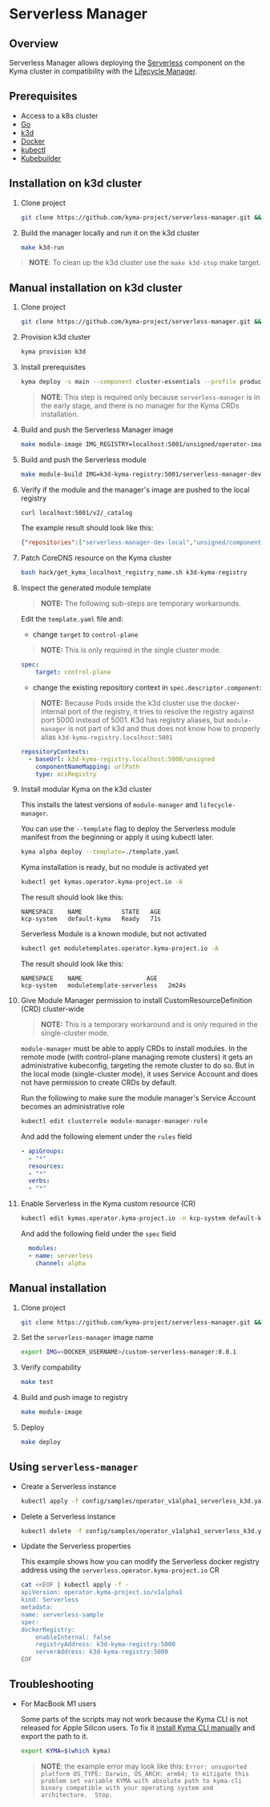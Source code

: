 # Serverless Manager

## Overview

Serverless Manager allows deploying the [Serverless](https://kyma-project.io/docs/kyma/latest/01-overview/main-areas/serverless/) component on the Kyma cluster in compatibility with the [Lifecycle Manager](https://github.com/kyma-project/lifecycle-manager).

## Prerequisites

- Access to a k8s cluster
- [Go](https://go.dev/)
- [k3d](https://k3d.io/)
- [Docker](https://www.docker.com/)
- [kubectl](https://kubernetes.io/docs/tasks/tools/)
- [Kubebuilder](https://book.kubebuilder.io/)

## Installation on k3d cluster

1. Clone project

    ```bash
    git clone https://github.com/kyma-project/serverless-manager.git && cd serverless-manager/
    ```

2. Build the manager locally and run it on the k3d cluster

    ```bash
    make k3d-run
    ```

>**NOTE**: To clean up the k3d cluster use the `make k3d-stop` make target.

## Manual installation on k3d cluster

1. Clone project

    ```bash
    git clone https://github.com/kyma-project/serverless-manager.git && cd serverless-manager/
    ```

2. Provision k3d cluster

    ```bash
    kyma provision k3d
    ```

3. Install prerequisites

    ```bash
    kyma deploy -s main --component cluster-essentials --profile production --ci
    ```

    > **NOTE**: This step is required only because `serverless-manager` is in the early stage, and there is no manager for the Kyma CRDs installation.

4. Build and push the Serverless Manager image

    ```bash
    make module-image IMG_REGISTRY=localhost:5001/unsigned/operator-images IMG=localhost:5001/serverless-manager-dev-local:0.0.1
    ```

5. Build and push the Serverless module

    ```bash
    make module-build IMG=k3d-kyma-registry:5001/serverless-manager-dev-local:0.0.1 MODULE_REGISTRY=localhost:5001/unsigned
    ```

6. Verify if the module and the manager's image are pushed to the local registry

    ```bash
    curl localhost:5001/v2/_catalog
    ```

    The example result should look like this:

    ```json
    {"repositories":["serverless-manager-dev-local","unsigned/component-descriptors/kyma.project.io/module/serverless"]}
    ```

7. Patch CoreDNS resource on the Kyma cluster

    ```bash
    bash hack/get_kyma_localhost_registry_name.sh k3d-kyma-registry
    ```

8. Inspect the generated module template

    >**NOTE:** The following sub-steps are temporary workarounds.

    Edit the `template.yaml` file and:

    - change `target` to `control-plane`

    >**NOTE:** This is only required in the single cluster mode.

    ```yaml
    spec:
        target: control-plane
    ```

    - change the existing repository context in `spec.descriptor.component`:  
    
    >**NOTE:** Because Pods inside the k3d cluster use the docker-internal port of the registry, it tries to resolve the registry against port 5000 instead of 5001. K3d has registry aliases, but `module-manager` is not part of k3d and thus does not know how to properly alias `k3d-kyma-registry.localhost:5001`

    ```yaml
    repositoryContexts:                                                                           
      - baseUrl: k3d-kyma-registry.localhost:5000/unsigned
        componentNameMapping: urlPath                                                               
        type: ociRegistry
    ```

9. Install modular Kyma on the k3d cluster

    This installs the latest versions of `module-manager` and `lifecycle-manager`.

    You can use the `--template` flag to deploy the Serverless module manifest from the beginning or apply it using kubectl later.

    ```bash
    kyma alpha deploy --template=./template.yaml
    ```

    Kyma installation is ready, but no module is activated yet

    ```bash
    kubectl get kymas.operator.kyma-project.io -A
    ```

    The result should look like this:

    ```text
    NAMESPACE    NAME           STATE   AGE
    kcp-system   default-kyma   Ready   71s
    ```

    Serverless Module is a known module, but not activated

    ```bash
    kubectl get moduletemplates.operator.kyma-project.io -A 
    ```

    The result should look like this:

    ```text
    NAMESPACE    NAME                  AGE
    kcp-system   moduletemplate-serverless   2m24s
    ```

10. Give Module Manager permission to install CustomResourceDefinition (CRD) cluster-wide

    >**NOTE:** This is a temporary workaround and is only required in the single-cluster mode.

    `module-manager` must be able to apply CRDs to install modules. In the remote mode (with control-plane managing remote clusters) it gets an administrative kubeconfig, targeting the remote cluster to do so. But in the local mode (single-cluster mode), it uses Service Account and does not have permission to create CRDs by default.

    Run the following to make sure the module manager's Service Account becomes an administrative role

    ```bash
    kubectl edit clusterrole module-manager-manager-role
    ```

    And add the following element under the `rules` field

    ```yaml
    - apiGroups:
      - "*"
      resources:
      - "*"                  
      verbs:                  
      - "*"
    ```

11. Enable Serverless in the Kyma custom resource (CR)

    ```bash
    kubectl edit kymas.operator.kyma-project.io -n kcp-system default-kyma
    ```

    And add the following field under the `spec` field

    ```yaml
      modules:
      - name: serverless
        channel: alpha
    ```

## Manual installation

1. Clone project

    ```bash
    git clone https://github.com/kyma-project/serverless-manager.git && cd serverless-manager/
    ```

2. Set the `serverless-manager` image name

    ```bash
    export IMG=<DOCKER_USERNAME>/custom-serverless-manager:0.0.1
    ```

3. Verify compability

    ```bash
    make test
    ```

4. Build and push image to registry

    ```bash
    make module-image
    ```

5. Deploy

    ```bash
    make deploy
    ```

## Using `serverless-manager`

- Create a Serverless instance

    ```bash
    kubectl apply -f config/samples/operator_v1alpha1_serverless_k3d.yaml
    ```

- Delete a Serverless instance

    ```bash
    kubectl delete -f config/samples/operator_v1alpha1_serverless_k3d.yaml
    ```

- Update the Serverless properties

    This example shows how you can modify the Serverless docker registry address using the `serverless.operator.kyma-project.io` CR

    ```bash
    cat <<EOF | kubectl apply -f -
    apiVersion: operator.kyma-project.io/v1alpha1
    kind: Serverless
    metadata:
    name: serverless-sample
    spec:
    dockerRegistry:
        enableInternal: false
        registryAddress: k3d-kyma-registry:5000
        serverAddress: k3d-kyma-registry:5000
    EOF
    ```

## Troubleshooting

- For MacBook M1 users

    Some parts of the scripts may not work because the Kyma CLI is not released for Apple Silicon users. To fix it [install Kyma CLI manually](https://github.com/kyma-project/cli#installation) and export the path to it.

    ```bash
    export KYMA=$(which kyma)
    ```

    > **NOTE**: the example error may look like this: `Error: unsuported platform OS_TYPE: Darwin, OS_ARCH: arm64; to mitigate this problem set variable KYMA with absolute path to kyma-cli binary compatible with your operating system and architecture.  Stop.`
